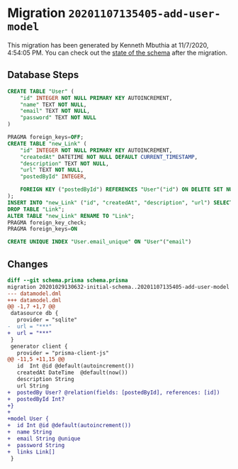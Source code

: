 # Migration `20201107135405-add-user-model`

This migration has been generated by Kenneth Mbuthia at 11/7/2020, 4:54:05 PM.
You can check out the [state of the schema](./schema.prisma) after the migration.

## Database Steps

```sql
CREATE TABLE "User" (
    "id" INTEGER NOT NULL PRIMARY KEY AUTOINCREMENT,
    "name" TEXT NOT NULL,
    "email" TEXT NOT NULL,
    "password" TEXT NOT NULL
)

PRAGMA foreign_keys=OFF;
CREATE TABLE "new_Link" (
    "id" INTEGER NOT NULL PRIMARY KEY AUTOINCREMENT,
    "createdAt" DATETIME NOT NULL DEFAULT CURRENT_TIMESTAMP,
    "description" TEXT NOT NULL,
    "url" TEXT NOT NULL,
    "postedById" INTEGER,

    FOREIGN KEY ("postedById") REFERENCES "User"("id") ON DELETE SET NULL ON UPDATE CASCADE
);
INSERT INTO "new_Link" ("id", "createdAt", "description", "url") SELECT "id", "createdAt", "description", "url" FROM "Link";
DROP TABLE "Link";
ALTER TABLE "new_Link" RENAME TO "Link";
PRAGMA foreign_key_check;
PRAGMA foreign_keys=ON

CREATE UNIQUE INDEX "User.email_unique" ON "User"("email")
```

## Changes

```diff
diff --git schema.prisma schema.prisma
migration 20201029130632-initial-schema..20201107135405-add-user-model
--- datamodel.dml
+++ datamodel.dml
@@ -1,7 +1,7 @@
 datasource db {
   provider = "sqlite" 
-  url = "***"
+  url = "***"
 }
 generator client {
   provider = "prisma-client-js"
@@ -11,5 +11,15 @@
   id  Int @id @default(autoincrement())
   createdAt DateTime  @default(now())
   description String
   url String
+  postedBy User? @relation(fields: [postedById], references: [id])
+  postedById Int?
+}
+
+model User {
+  id Int @id @default(autoincrement())
+  name String
+  email String @unique
+  password String
+  links Link[]
 }
```


